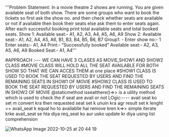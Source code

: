 
'''Problem Statement:  In a movie theatre 2 shows are running. You are given available seat of both show. There are some groups who want to book the tickets so first ask the show no. and then check whether seats are available or not if available then book their seats else ask them to enter seats again.
After each successful booking print total available seats and total booked seats.
Show 1:
Available seat:- A1, A2, A3, A4, A5, A6, A9
Show 2:
Available seat:- A1, A2, A4, A5, A6, B1, B3, B4, B5, B6, B7
Group1: - 
Enter show no:- 1
Enter seats:- A1, A4
Print:- “Successfully booked”
Available seat:- A2, A3, A5, A6, A9
Booked Seat:- A1, A4'''

#APPROACH :--- WE CAN HAVE 3 CLASES AS MOVIE,SHOW1 AND SHOW2 CLASS 
#MOVIE CLASS WILL HOLD ALL THE SEAT AVAILABLE FOR BOTH SHOW SO THAT WE CAN ACCES THEM at one place
#SHOW1 CLASS IS USED TO BOOK THE SEAT REQUESTED BY USERS AND FIND THE REMAINING SEATS IN SHOW1 OF MOVIE
#SHOW2 CLASS IS USED TO BOOK THE SEAT REQUESTED BY USERS AND FIND THE REMAINING SEATS IN SHOW2 OF MOVIE
@staticmethod isseatthere()=>> is a ulility method which is used to check the if seat are avail or not
LOgic:----
avail seat ko set m convert kra then requested seat set k unuin kra agr result set k lenght == avail_seat k equal ho to availablle hai
remove kren k=>> simple iterate krke avail_seat se hta diya req_seat ko aur usko update kr diya using list comprehension


![WhatsApp Image 2022-10-25 at 20 44 19](https://user-images.githubusercontent.com/74004844/197813326-4b5bea71-deea-4696-9250-d75665a3d77a.jpeg)
